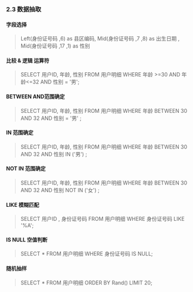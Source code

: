 ### 2.3 数据抽取

#### 字段选择

> Left(身份证号码 ,6)   as  县区编码,
> Mid(身份证号码 ,7 ,8)   as  出生日期 ,
> Mid(身份证号码 ,17 ,1)   as  性别

#### 比较 & 逻辑 运算符

> SELECT 用户ID, 年龄, 性别
> FROM 用户明细
> WHERE 年龄 >=30
> AND 年龄<=32
> AND 性别 = '男';

#### BETWEEN AND范围确定

> SELECT 用户ID, 年龄, 性别
> FROM 用户明细
> WHERE 年龄 BETWEEN 30 AND 32
> AND 性别 = '男' ;

#### IN 范围确定

> SELECT 用户ID, 年龄, 性别
> FROM 用户明细
> WHERE 年龄 BETWEEN 30 AND 32
> AND 性别 IN ('男') ;

#### NOT IN 范围确定

> SELECT 用户ID, 年龄, 性别
> FROM 用户明细
> WHERE 年龄 BETWEEN 30 AND 32
> AND 性别 NOT IN ('女') ;

#### LIKE 模糊匹配

> SELECT 用户ID , 身份证号码
> FROM 用户明细
> WHERE  身份证号码 LIKE '%A';

#### IS NULL 空值判断

> SELECT * FROM 用户明细
> WHERE  身份证号码 IS NULL;

#### 随机抽样

> SELECT  * FROM 用户明细
> ORDER BY Rand() LIMIT 20;







